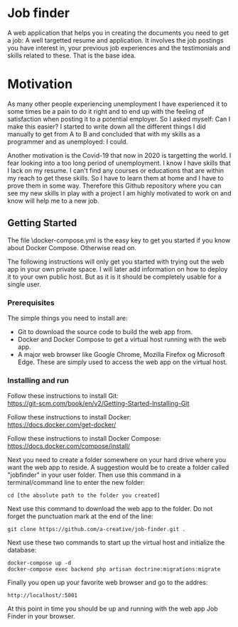 # Job finder

A web application that helps you in creating the documents you need to get a job: A well targetted resume and application. It involves the job postings you have interest in, your previous job experiences and the testimonials and skills related to these. That is the base idea.

# Motivation

As many other people experiencing unemployment I have experienced it to some times be a pain to do it right and to end up with the feeling of satisfaction when posting it to a potential employer. So I asked myself: Can I make this easier? I started to write down all the different things I did manually to get from A to B and concluded that with my skills as a programmer and as unemployed: I could.

Another motivation is the Covid-19 that now in 2020 is targetting the world. I fear looking into a too long period of unemployment. I know I have skills that I lack on my resume. I can't find any courses or educations that are within my reach to get these skills. So I have to learn them at home and I have to prove them in some way. Therefore this Github repository where you can see my new skills in play with a project I am highly motivated to work on and know will help me to a new job.

## Getting Started

The file \docker-compose.yml is the easy key to get you started if you know about Docker Compose. Otherwise read on.

The following instructions will only get you started with trying out the web app in your own private space. I will later add information on how to deploy it to your own public host. But as it is it should be completely usable for a single user.

### Prerequisites

The simple things you need to install are:

- Git to download the source code to build the web app from.
- Docker and Docker Compose to get a virtual host running with the web app.
- A major web browser like Google Chrome, Mozilla Firefox og Microsoft Edge. These are simply used to access the web app on the virtual host.

### Installing and run

Follow these instructions to install Git:  
https://git-scm.com/book/en/v2/Getting-Started-Installing-Git

Follow these instructions to install Docker:  
https://docs.docker.com/get-docker/

Follow these instructions to install Docker Compose:  
https://docs.docker.com/compose/install/

Next you need to create a folder somewhere on your hard drive where you want the web app to reside. A suggestion would be to create a folder called "jobfinder" in your user folder. Then use this command in a terminal/command line to enter the new folder:   
```
cd [the absolute path to the folder you created]
```
Next use this command to download the web app to the folder. Do not forget the punctuation mark at the end of the line:
```
git clone https://github.com/a-creative/job-finder.git .

```
Next use these two commands to start up the virtual host and initialize the database:
```
docker-compose up -d
docker-compose exec backend php artisan doctrine:migrations:migrate 
```
Finally you open up your favorite web browser and go to the addres:
```
http://localhost/:5001
```
At this point in time you should be up and running with the web app Job Finder in your browser.